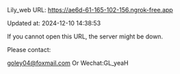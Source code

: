 Lily_web URL: https://ae6d-61-165-102-156.ngrok-free.app

Updated at: 2024-12-10 14:38:53

If you cannot open this URL, the server might be down.

Please contact: 

goley04@foxmail.com Or Wechat:GL_yeaH
